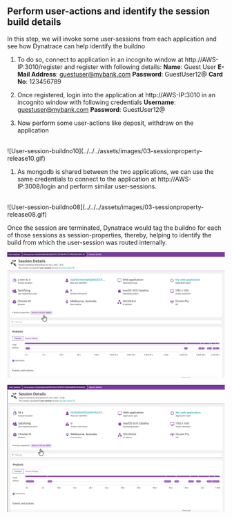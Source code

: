 ## Perform user-actions and identify the session build details

In this step, we will invoke some user-sessions from each application and see how Dynatrace can help identify the buildno

1. To do so, connect to application in an incognito window at http://AWS-IP:3010/register and register with following details:
**Name**: Guest User
**E-Mail Address**: guestuser@mybank.com
**Password**: GuestUser12@
**Card No**: 123456789

1. Once registered, login into the application at http://AWS-IP:3010 in an incognito window with following credentials
**Username**: guestuser@mybank.com
**Password**: GuestUser12@

1. Now perform some user-actions like deposit, withdraw on the application
<br>
![User-session-buildno10](../../../assets/images/03-sessionproperty-release10.gif)

1. As mongodb is shared between the two applications, we can use the same credentials to connect to the application at http://AWS-IP:3008/login and perform similar user-sessions.
<br>
![User-session-buildno08](../../../assets/images/03-sessionproperty-release08.gif)

Once the session are terminated, Dynatrace would tag the buildno for each of those sessions as session-properties, thereby, helping to identify the build from which the user-session was routed internally.

![User-session-tagged10](../../../assets/images/03-sessionproperty-tagged10.png)

![User-session-tagged08](../../../assets/images/03-sessionproperty-tagged08.png)

<!-- ------------------------ -->
